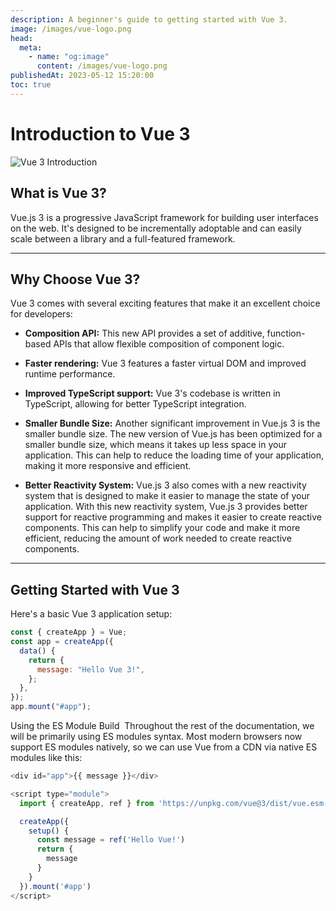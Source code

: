 ```yaml
---
description: A beginner's guide to getting started with Vue 3.
image: /images/vue-logo.png
head:
  meta:
    - name: "og:image"
      content: /images/vue-logo.png
publishedAt: 2023-05-12 15:20:00
toc: true
---
```


# Introduction to Vue 3

![Vue 3 Introduction](/images/vue-logo.png)

## What is Vue 3?

Vue.js 3 is a progressive JavaScript framework for building user interfaces on the web. It's designed to be incrementally adoptable and can easily scale between a library and a full-featured framework.

---

## Why Choose Vue 3?

Vue 3 comes with several exciting features that make it an excellent choice for developers:

- **Composition API:** This new API provides a set of additive, function-based APIs that allow flexible composition of component logic.

- **Faster rendering:** Vue 3 features a faster virtual DOM and improved runtime performance.

- **Improved TypeScript support:** Vue 3's codebase is written in TypeScript, allowing for better TypeScript integration.

- **Smaller Bundle Size:** Another significant improvement in Vue.js 3 is the smaller bundle size. The new version of Vue.js has been optimized for a smaller bundle size, which means it takes up less space in your application. This can help to reduce the loading time of your application, making it more responsive and efficient.

- **Better Reactivity System:** Vue.js 3 also comes with a new reactivity system that is designed to make it easier to manage the state of your application. With this new reactivity system, Vue.js 3 provides better support for reactive programming and makes it easier to create reactive components. This can help to simplify your code and make it more efficient, reducing the amount of work needed to create reactive components.

---

## Getting Started with Vue 3

Here's a basic Vue 3 application setup:

```javascript
const { createApp } = Vue;
const app = createApp({
  data() {
    return {
      message: "Hello Vue 3!",
    };
  },
});
app.mount("#app");
```

Using the ES Module Build
​
Throughout the rest of the documentation, we will be primarily using ES modules syntax. Most modern browsers now support ES modules natively, so we can use Vue from a CDN via native ES modules like this:

```javascript
<div id="app">{{ message }}</div>

<script type="module">
  import { createApp, ref } from 'https://unpkg.com/vue@3/dist/vue.esm-browser.js'

  createApp({
    setup() {
      const message = ref('Hello Vue!')
      return {
        message
      }
    }
  }).mount('#app')
</script>
```